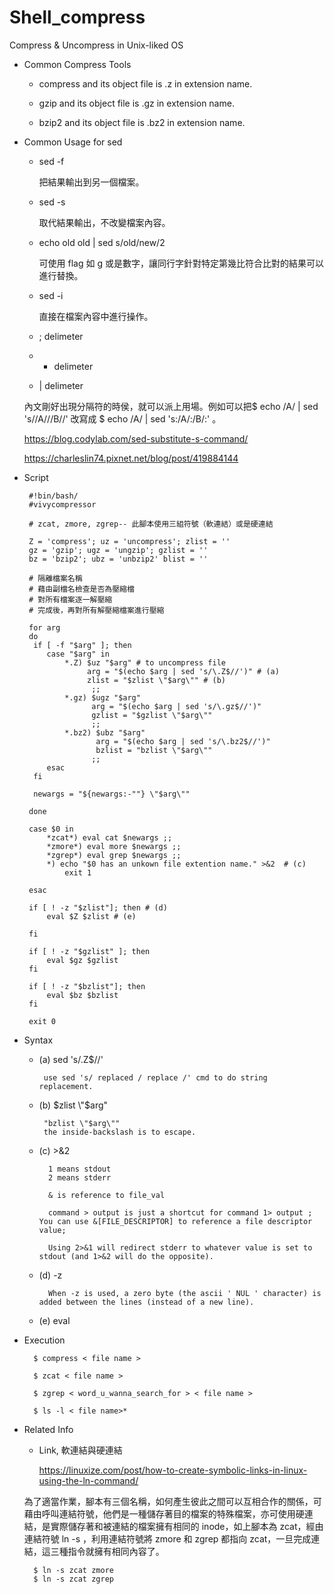 # Shell_compress
Compress &amp; Uncompress in Unix-liked OS

* Common Compress Tools

    * compress and its object file is .z in extension name.

    * gzip and its object file is .gz in extension name.

    * bzip2 and its object file is .bz2 in extension name.
    
* Common Usage for sed

   * sed -f
   
      把結果輸出到另一個檔案。
      
   * sed -s
   
      取代結果輸出，不改變檔案內容。
      
   * echo old old | sed s/old/new/2
      
      可使用 flag 如 g 或是數字，讓同行字針對特定第幾比符合比對的結果可以進行替換。
          
   * sed -i
   
      直接在檔案內容中進行操作。
      
   * ; delimeter
   
   * - delimeter
   
   * | delimeter
   
   內文剛好出現分隔符的時侯，就可以派上用場。例如可以把$ echo /A/ | sed 's/\/A\//\/B\//'
   改寫成 $ echo /A/ | sed 's:/A/:/B/:' 。
 
   https://blog.codylab.com/sed-substitute-s-command/

   https://charleslin74.pixnet.net/blog/post/419884144

* Script

       #!bin/bash/
       #vivycompressor

       # zcat, zmore, zgrep-- 此腳本使用三組符號（軟連結）或是硬連結

       Z = 'compress'; uz = 'uncompress'; zlist = ''
       gz = 'gzip'; ugz = 'ungzip'; gzlist = ''
       bz = 'bzip2'; ubz = 'unbzip2' blist = ''

       # 隔離檔案名稱
       # 藉由副檔名檢查是否為壓縮檔
       # 對所有檔案逐一解壓縮
       # 完成後，再對所有解壓縮檔案進行壓縮

       for arg
       do
        if [ -f "$arg" ]; then
           case "$arg" in
               *.Z) $uz "$arg" # to uncompress file
                    arg = "$(echo $arg | sed 's/\.Z$//')" # (a)
                    zlist = "$zlist \"$arg\"" # (b)
                     ;;
               *.gz) $ugz "$arg"
                     arg = "$(echo $arg | sed 's/\.gz$//')"
                     gzlist = "$gzlist \"$arg\""
                     ;;
               *.bz2) $ubz "$arg"
                      arg = "$(echo $arg | sed 's/\.bz2$//')"
                      bzlist = "bzlist \"$arg\""
                     ;;
           esac
        fi

        newargs = "${newargs:-""} \"$arg\""

       done

       case $0 in
           *zcat*) eval cat $newargs ;;
           *zmore*) eval more $newargs ;;
           *zgrep*) eval grep $newargs ;;
           *) echo "$0 has an unkown file extention name." >&2  # (c)
               exit 1

       esac

       if [ ! -z "$zlist"]; then # (d)
           eval $Z $zlist # (e)

       fi 

       if [ ! -z "$gzlist" ]; then
           eval $gz $gzlist
       fi

       if [ ! -z "$bzlist"]; then
           eval $bz $bzlist
       fi

       exit 0


* Syntax

  * (a) sed 's/\.Z$//'
  
         use sed 's/ replaced / replace /' cmd to do string replacement.
  
  * (b) $zlist \"$arg\"
  
         "bzlist \"$arg\""  
         the inside-backslash is to escape. 
  
  * (c) >&2
  
          1 means stdout
          2 means stderr
          
          & is reference to file_val
  
          command > output is just a shortcut for command 1> output ; You can use &[FILE_DESCRIPTOR] to reference a file descriptor value; 

          Using 2>&1 will redirect stderr to whatever value is set to stdout (and 1>&2 will do the opposite).
  
  * (d) -z
  
          When -z is used, a zero byte (the ascii ' NUL ' character) is added between the lines (instead of a new line).
  
  * (e) eval


* Execution

        $ compress < file name >
        
        $ zcat < file name >
        
        $ zgrep < word_u_wanna_search_for > < file name >

        $ ls -l < file name>*

* Related Info
 
  * Link, 軟連結與硬連結
  
    https://linuxize.com/post/how-to-create-symbolic-links-in-linux-using-the-ln-command/
  
   為了適當作業，腳本有三個名稱，如何產生彼此之間可以互相合作的關係，可藉由呼叫連結符號，他們是一種儲存著目的檔案的特殊檔案，亦可使用硬連結，是實際儲存著和被連結的檔案擁有相同的 inode，如上腳本為 zcat，經由連結符號 ln -s ，利用連結符號將 zmore 和 zgrep 都指向 zcat，一旦完成連結，這三種指令就擁有相同內容了。
   
        $ ln -s zcat zmore
        $ ln -s zcat zgrep


